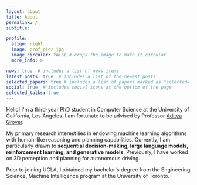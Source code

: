```yaml
---
layout: about
title: About
permalink: /
subtitle: 

profile:
  align: right
  image: prof_pic2.jpg
  image_circular: false # crops the image to make it circular
  more_info: >

news: true  # includes a list of news items
latest_posts: true  # includes a list of the newest posts
selected_papers: true # includes a list of papers marked as "selected={true}"
social: true  # includes social icons at the bottom of the page
selected_talks: true
---
```


Hello! I'm a third-year PhD student in Computer Science at the University of California, Los Angeles. I am fortunate to be advised by Professor [Aditya Grover](https://aditya-grover.github.io/).

My primary research interest lies in endowing machine learning algorithms with human-like reasoning and planning capabilities. Currently, I am particularly drawn to **sequential decision-making, large language models, reinforcement learning, and generative models**. Previously, I have worked on 3D perception and planning for autonomous driving. 

Prior to joining UCLA, I obtained my bachelor's degree from the Engineering Science, Machine Intelligence program at the University of Toronto.
